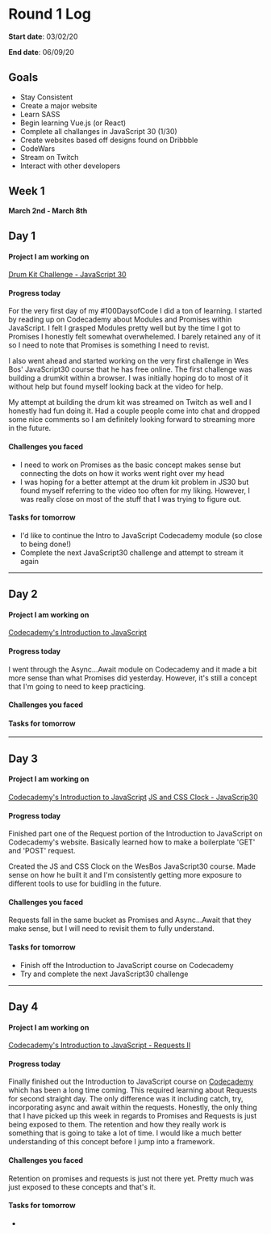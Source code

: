 # Round 1 Log

**Start date**: 03/02/20

**End date**: 06/09/20

## Goals

* Stay Consistent
* Create a major website
* Learn SASS
* Begin learning Vue.js (or React)
* Complete all challanges in JavaScript 30 (1/30)
* Create websites based off designs found on Dribbble
* CodeWars
* Stream on Twitch
* Interact with other developers

## Week 1

**March 2nd - March 8th**

## Day 1

#### Project I am working on 

[Drum Kit Challenge - JavaScript 30](https://github.com/jimweigandt/JavaScript30/blob/Drum-Kit/01%20-%20JavaScript%20Drum%20Kit/index-START.html)

#### Progress today

For the very first day of my #100DaysofCode I did a ton of learning. I started by reading up on Codecademy about Modules and Promises within JavaScript. I felt I grasped Modules pretty well but by the time I got to Promises I honestly felt somewhat overwhelemed. I barely retained any of it so I need to note that Promises is something I need to revist.

I also went ahead and started working on the very first challenge in Wes Bos' JavaScript30 course that he has free online. The first challenge was building a drumkit within a browser. I was initially hoping do to most of it without help but found myself looking back at the video for help.

My attempt at building the drum kit was streamed on Twitch as well and I honestly had fun doing it. Had a couple people come into chat and dropped some nice comments so I am definitely looking forward to streaming more in the future.

#### Challenges you faced

- I need to work on Promises as the basic concept makes sense but connecting the dots on how it works went right over my head
- I was hoping for a better attempt at the drum kit problem in JS30 but found myself referring to the video too often for my liking. However, I was really close on most of the stuff that I was trying to figure out.

#### Tasks for tomorrow

- I'd like to continue the Intro to JavaScript Codecademy module (so close to being done!)
- Complete the next JavaScript30 challenge and attempt to stream it again

***

## Day 2

#### Project I am working on 

[Codecademy's Introduction to JavaScript](https://www.codecademy.com/learn/introduction-to-javascript)

#### Progress today

I went through the Async...Await module on Codecademy and it made a bit more sense than what Promises did yesterday. However, it's still a concept that I'm going to need to keep practicing.

#### Challenges you faced



#### Tasks for tomorrow


***

## Day 3

#### Project I am working on 

[Codecademy's Introduction to JavaScript](https://www.codecademy.com/learn/introduction-to-javascript)
[JS and CSS Clock - JavaScrip30](https://github.com/jimweigandt/JavaScript30/blob/Drum-Kit/02%20-%20JS%20and%20CSS%20Clock/index-START.html)

#### Progress today

Finished part one of the Request portion of the Introduction to JavaScript on Codecademy's website. Basically learned how to make a boilerplate 'GET' and 'POST' request.

Created the JS and CSS Clock on the WesBos JavaScript30 course. Made sense on how he built it and I'm consistently getting more exposure to different tools to use for buidling in the future.

#### Challenges you faced

Requests fall in the same bucket as Promises and Async...Await that they make sense, but I will need to revisit them to fully understand.

#### Tasks for tomorrow

- Finish off the Introduction to JavaScript course on Codecademy
- Try and complete the next JavaScript30 challenge


***

## Day 4

#### Project I am working on 

[Codecademy's Introduction to JavaScript - Requests II](https://www.codecademy.com/courses/introduction-to-javascript/lessons/requests-ii/resume)


#### Progress today

Finally finished out the Introduction to JavaScript course on [Codecademy](https://www.codecademy.com/) which has been a long time coming. This required learning about Requests for second straight day. The only difference was it including catch, try, incorporating async and await within the requests. Honestly, the only thing that I have picked up this week in regards to Promises and Requests is just being exposed to them. The retention and how they really work is something that is going to take a lot of time. I would like a much better understanding of this concept before I jump into a framework.

#### Challenges you faced

Retention on promises and requests is just not there yet. Pretty much was just exposed to these concepts and that's it.

#### Tasks for tomorrow

- 
